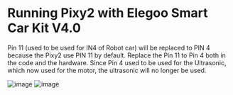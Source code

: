 # Running Pixy2 with Elegoo Smart Car Kit V4.0
Pin 11 (used to be used for IN4 of Robot car) will be replaced to PIN 4 because the Pixy2 use PIN 11 by default. Replace the Pin 11 to Pin 4 both in the code and the hardware.
Since Pin 4 used to be used for the Ultrasonic, which now used for the motor, the ultrasonic will no longer be used.

![image](https://user-images.githubusercontent.com/93396414/201843011-32a2890b-67da-4798-9339-488702935afe.png)
![image](https://user-images.githubusercontent.com/93396414/201843034-418088bf-51f7-4fd0-ab0b-f33c94869766.png)
